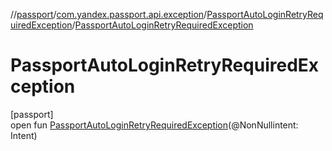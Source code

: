 //[passport](../../../index.md)/[com.yandex.passport.api.exception](../index.md)/[PassportAutoLoginRetryRequiredException](index.md)/[PassportAutoLoginRetryRequiredException](-passport-auto-login-retry-required-exception.md)

# PassportAutoLoginRetryRequiredException

[passport]\
open fun [PassportAutoLoginRetryRequiredException](-passport-auto-login-retry-required-exception.md)(@NonNullintent: Intent)
